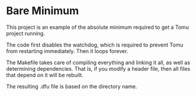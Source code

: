 # Bare Minimum

This project is an example of the absolute minimum required to get a Tomu project running.

The code first disables the watchdog, which is required to prevent Tomu from restarting immediately.  Then it loops forever.

The Makefile takes care of compiling everything and linking it all, as well as determining dependencies.  That is, if you modify a header file, then all files that depend on it will be rebuilt.

The resulting .dfu file is based on the directory name.